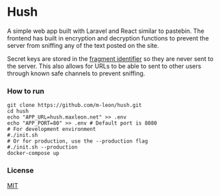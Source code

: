 # Hush
A simple web app built with Laravel and React similar to pastebin. The frontend has built in encryption and decryption functions to prevent the server from sniffing any of the text posted on the site.

Secret keys are stored in the [fragment identifier](https://tools.ietf.org/html/rfc1808#section-2.4.1) so they are never sent to the server. This also allows for URLs to be able to sent to other users through known safe channels to prevent sniffing.

### How to run
```
git clone https://github.com/m-leon/hush.git
cd hush
echo "APP_URL=hush.maxleon.net" >> .env
echo "APP_PORT=80" >> .env # Default port is 8080
# For development environment
#./init.sh
# Or for production, use the --production flag
#./init.sh --production
docker-compose up
```

### License
[MIT](https://opensource.org/licenses/MIT)
